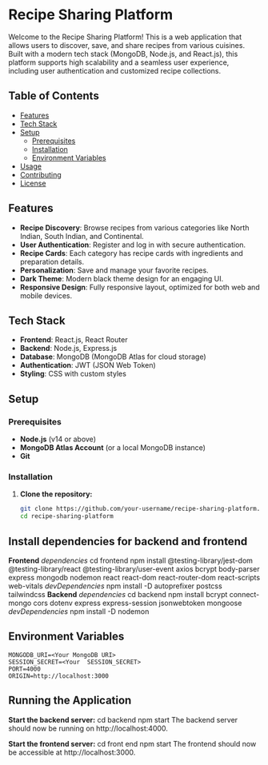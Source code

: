 # Recipe Sharing Platform

Welcome to the Recipe Sharing Platform! This is a web application that allows users to discover, save, and share recipes from various cuisines. Built with a modern tech stack (MongoDB, Node.js, and React.js), this platform supports high scalability and a seamless user experience, including user authentication and customized recipe collections.

## Table of Contents

- [Features](#features)
- [Tech Stack](#tech-stack)
- [Setup](#setup)
  - [Prerequisites](#prerequisites)
  - [Installation](#installation)
  - [Environment Variables](#environment-variables)
- [Usage](#usage)
- [Contributing](#contributing)
- [License](#license)

## Features

- **Recipe Discovery**: Browse recipes from various categories like North Indian, South Indian, and Continental.
- **User Authentication**: Register and log in with secure authentication.
- **Recipe Cards**: Each category has recipe cards with ingredients and preparation details.
- **Personalization**: Save and manage your favorite recipes.
- **Dark Theme**: Modern black theme design for an engaging UI.
- **Responsive Design**: Fully responsive layout, optimized for both web and mobile devices.

## Tech Stack

- **Frontend**: React.js, React Router
- **Backend**: Node.js, Express.js
- **Database**: MongoDB (MongoDB Atlas for cloud storage)
- **Authentication**: JWT (JSON Web Token)
- **Styling**: CSS with custom styles

## Setup

### Prerequisites

- **Node.js** (v14 or above)
- **MongoDB Atlas Account** (or a local MongoDB instance)
- **Git**

### Installation

1. **Clone the repository:**

   ```bash
   git clone https://github.com/your-username/recipe-sharing-platform.git
   cd recipe-sharing-platform
## Install dependencies for backend and frontend
**Frontend**
  *dependencies*
    cd frontend
    npm install @testing-library/jest-dom @testing-library/react @testing-library/user-event axios bcrypt body-parser express mongodb nodemon react react-dom react-router-dom react-scripts web-vitals
  *devDependencies*
    npm install -D autoprefixer postcss tailwindcss
**Backend**
    *dependencies*
      cd backend
      npm install bcrypt connect-mongo cors dotenv express express-session jsonwebtoken mongoose
    *devDependencies*
      npm install -D nodemon
## Environment Variables
    MONGODB_URI=<Your MongoDB URI>
    SESSION_SECRET=<Your  SESSION_SECRET>
    PORT=4000
    ORIGIN=http://localhost:3000
## Running the Application
  **Start the backend server:**
    cd backend
    npm start
    The backend server should now be running on http://localhost:4000.

  **Start the frontend server:**
    cd front end
    npm start
    The frontend should now be accessible at http://localhost:3000.


    
